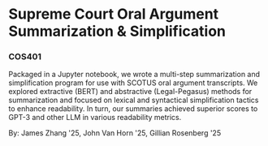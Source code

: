 # Supreme Court Oral Argument Summarization & Simplification
### COS401
Packaged in a Jupyter notebook, we wrote a multi-step summarization and simplification program for use with SCOTUS oral argument transcripts. We explored extractive (BERT) and abstractive (Legal-Pegasus) methods for summarization and focused on lexical and syntactical simplification tactics to enhance readability. In turn, our summaries achieved superior scores to GPT-3 and other LLM in various readability metrics.

By: James Zhang '25, John Van Horn '25, Gillian Rosenberg '25
